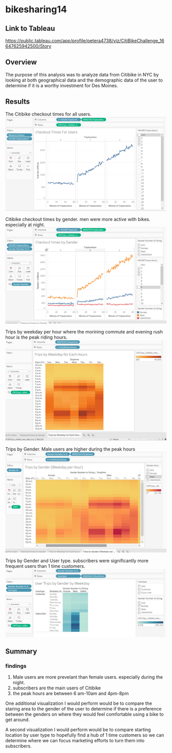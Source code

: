 # bikesharing14
## Link to Tableau
https://public.tableau.com/app/profile/petera4738/viz/CitiBikeChallenge_16647625942500/Story

## Overview
The purpose of this analysis was to analyze data from Citibike in NYC by looking at both geographical data and the demographic data of the user to determine if it is a worthy investment for Des Moines.

## Results

The Citibike checkout times for all users.
![Image](https://github.com/PeterAlesio/bikesharing14/blob/main/Images/Checkout%20Times%20for%20Users.png)

Citibike checkout times by gender. men were more active with bikes. especially at night.
![Image](https://github.com/PeterAlesio/bikesharing14/blob/main/Images/Checkout%20Times%20by%20Gender.png)

Trips by weekday per hour where the morining commute and evening rush hour is the peak riding hours.
![Image](https://github.com/PeterAlesio/bikesharing14/blob/main/Images/Trips%20by%20Weekday%20for%20Each%20Hours.png)

Trips by Gender. Male users are higher during the peak hours
![Image](https://github.com/PeterAlesio/bikesharing14/blob/main/Images/Trips%20by%20Gender%20(Weekday%20per%20Hour).png)

Trips by Gender and User type. subscribers were significantly more frequent users than 1 time customers.
![Image](https://github.com/PeterAlesio/bikesharing14/blob/main/Images/User%20Trips%20by%20Gender%20by%20Weekday.png)

## Summary
### findings
  1. Male users are more prevelant than female users. especially during the night.
  2. subscribers are the main users of Citibike
  3. the peak hours are between 6 am-10am and 4pm-8pm
 
 One additional visualization I would perform would be to compare the staring area to the gender of the user to determine if there is a preference between the genders on where they would feel comfortable using a bike to get around.
 
 A second visualization I would perform would be to compare starting location by user type to hopefully find a hub of 1 time customers so we can determine where we can focus marketing efforts to turn them into subscribers.
